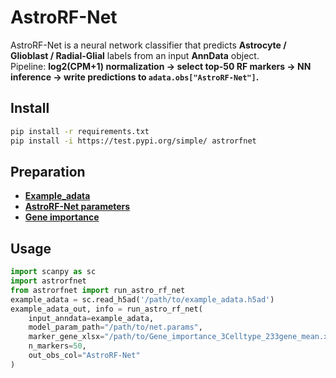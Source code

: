 # AstroRF-Net

AstroRF-Net is a neural network classifier that predicts **Astrocyte / Glioblast / Radial-Glial** labels from an input **AnnData** object.  
Pipeline: **log2(CPM+1) normalization → select top-50 RF markers → NN inference → write predictions to `adata.obs["AstroRF-Net"]`.**

## Install
```bash
pip install -r requirements.txt
pip install -i https://test.pypi.org/simple/ astrorfnet
```

## Preparation
- **[Example_adata](https://github.com/meiran5759-blip/AstroRF-Net/releases/latest/download/example_adata.h5ad)**
- **[AstroRF-Net parameters](https://github.com/meiran5759-blip/AstroRF-Net/releases/latest/download/net.params)**
- **[Gene importance](https://github.com/meiran5759-blip/AstroRF-Net/releases/latest/download/Gene_importance_3Celltype_233gene_mean.xlsx)**


## Usage
```python
import scanpy as sc
import astrorfnet
from astrorfnet import run_astro_rf_net
example_adata = sc.read_h5ad('/path/to/example_adata.h5ad')
example_adata_out, info = run_astro_rf_net(
    input_anndata=example_adata,
    model_param_path="/path/to/net.params",
    marker_gene_xlsx="/path/to/Gene_importance_3Celltype_233gene_mean.xlsx",
    n_markers=50,
    out_obs_col="AstroRF-Net"
)
```
